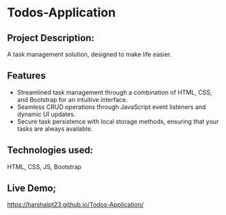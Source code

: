 # Todos-Application

## Project Description:
A task management solution, designed to make life easier.

## Features
- Streamlined task management through a combination of HTML, CSS, and Bootstrap for an intuitive
interface.
- Seamless CRUD operations through JavaScript event listeners and dynamic UI updates.
- Secure task persistence with local storage methods, ensuring that your tasks are always available.

## Technologies used: 
HTML, CSS, JS, Bootstrap

## Live Demo;
https://harshalpt23.github.io/Todos-Application/
